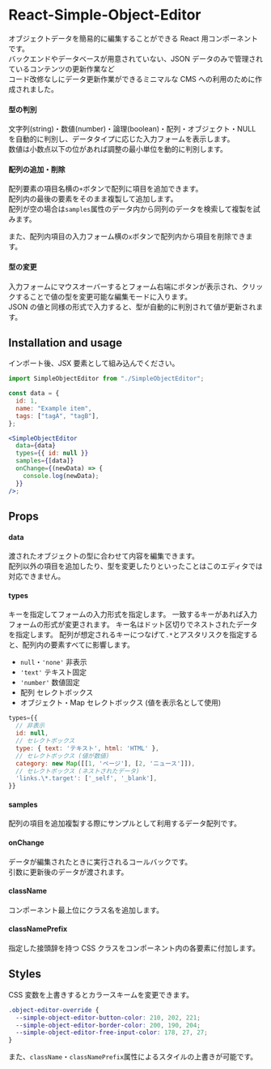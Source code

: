 # React-Simple-Object-Editor

オブジェクトデータを簡易的に編集することができる React 用コンポーネントです。  
バックエンドやデータベースが用意されていない、JSON データのみで管理されているコンテンツの更新作業など  
コード改修なしにデータ更新作業ができるミニマルな CMS への利用のために作成されました。

#### 型の判別

文字列(string)・数値(number)・論理(boolean)・配列・オブジェクト・NULL を自動的に判別し、データタイプに応じた入力フォームを表示します。  
数値は小数点以下の位があれば調整の最小単位を動的に判別します。

#### 配列の追加・削除

配列要素の項目名横の`+`ボタンで配列に項目を追加できます。  
配列内の最後の要素をそのまま複製して追加します。  
配列が空の場合は`samples`属性のデータ内から同列のデータを検索して複製を試みます。

また、配列内項目の入力フォーム横の`x`ボタンで配列内から項目を削除できます。

#### 型の変更

入力フォームにマウスオーバーするとフォーム右端にボタンが表示され、クリックすることで値の型を変更可能な編集モードに入ります。  
JSON の値と同様の形式で入力すると、型が自動的に判別されて値が更新されます。

## Installation and usage

インポート後、JSX 要素として組み込んでください。

```jsx
import SimpleObjectEditor from "./SimpleObjectEditor";

const data = {
  id: 1,
  name: "Example item",
  tags: ["tagA", "tagB"],
};

<SimpleObjectEditor
  data={data}
  types={{ id: null }}
  samples={[data]}
  onChange={(newData) => {
    console.log(newData);
  }}
/>;
```

## Props

#### data

渡されたオブジェクトの型に合わせて内容を編集できます。  
配列以外の項目を追加したり、型を変更したりといったことはこのエディタでは対応できません。

#### types

キーを指定してフォームの入力形式を指定します。
一致するキーがあれば入力フォームの形式が変更されます。
キー名はドット区切りでネストされたデータを指定します。
配列が想定されるキーにつなげて`.*`とアスタリスクを指定すると、配列内の要素すべてに影響します。

- `null`・`'none'` 非表示
- `'text'` テキスト固定
- `'number'` 数値固定
- 配列 セレクトボックス
- オブジェクト・Map セレクトボックス (値を表示名として使用)

```jsx
types={{
  // 非表示
  id: null,
  // セレクトボックス
  type: { text: 'テキスト', html: 'HTML' },
  // セレクトボックス (値が数値)
  category: new Map([[1, 'ページ'], [2, 'ニュース']]),
  // セレクトボックス (ネストされたデータ)
  'links.\*.target': ['_self', '_blank'],
}}
```

#### samples

配列の項目を追加複製する際にサンプルとして利用するデータ配列です。

#### onChange

データが編集されたときに実行されるコールバックです。  
引数に更新後のデータが渡されます。

#### className

コンポーネント最上位にクラス名を追加します。

#### classNamePrefix

指定した接頭辞を持つ CSS クラスをコンポーネント内の各要素に付加します。

## Styles

CSS 変数を上書きするとカラースキームを変更できます。

```css
.object-editor-override {
  --simple-object-editor-button-color: 210, 202, 221;
  --simple-object-editor-border-color: 200, 190, 204;
  --simple-object-editor-free-input-color: 178, 27, 27;
}
```

また、`className`・`classNamePrefix`属性によるスタイルの上書きが可能です。
